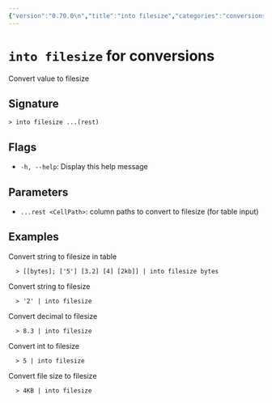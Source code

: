 ```yaml
---
{"version":"0.70.0\n","title":"into filesize","categories":"conversions","usage":"Convert value to filesize\n"}
---
```

<!-- THIS FILE IS GENERATED BY update_book_commands.cjs USING NUSHELL'S HELP COMMANDS.
REFRAIN FROM EDITING IT MANUALLY.-->
# <code>into filesize</code> for conversions

<div class='command-title'>Convert value to filesize</div>

## Signature

```> into filesize ...(rest)```

## Flags

 * ```-h, --help```: Display this help message
## Parameters

 * ```...rest <CellPath>```: column paths to convert to filesize (for table input)
## Examples

  Convert string to filesize in table
```shell
  > [[bytes]; ['5'] [3.2] [4] [2kb]] | into filesize bytes
```
  Convert string to filesize
```shell
  > '2' | into filesize
```
  Convert decimal to filesize
```shell
  > 8.3 | into filesize
```
  Convert int to filesize
```shell
  > 5 | into filesize
```
  Convert file size to filesize
```shell
  > 4KB | into filesize
```


